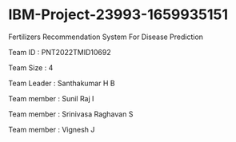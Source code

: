 # IBM-Project-23993-1659935151
Fertilizers Recommendation System For Disease Prediction

Team ID : PNT2022TMID10692

Team Size : 4

Team Leader : Santhakumar H B

Team member : Sunil Raj I

Team member : Srinivasa Raghavan S

Team member : Vignesh J
